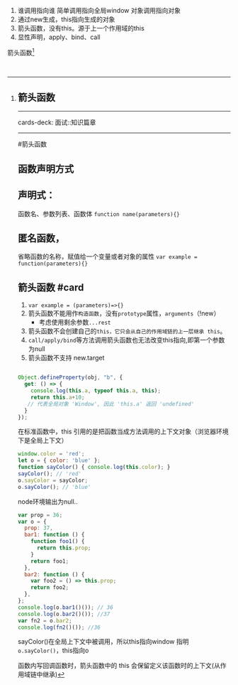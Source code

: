 1. 谁调用指向谁 简单调用指向全局window 对象调用指向对象
2. 通过new生成，this指向生成的对象
3. 箭头函数，没有this。源于上一个作用域的this
4. 显性声明，apply、bind、call

箭头函数[^1]

‍

[^1]: # 箭头函数

    ---

    cards-deck: 面试::知识篇章

    ---

    #箭头函数

    # 函数声明方式

    ## 声明式：

    函数名、参数列表、函数体
        `function name(parameters){}`

    ## 匿名函数，

    省略函数的名称，赋值给一个变量或者对象的属性
        `var example = function(parameters){}`

    ## 箭头函数 #card

    1. `var example = (parameters)=>{}`
    2. 箭头函数不能用作`构造函数`，没有`prototype`属性，`arguments`（!new）
       - 考虑使用剩余参数`...rest`
    3. 箭头函数不会创建自己的`this，它只会从自己的作用域链的上一层继承 this`。
    4. `call/apply/bind`等方法调用箭头函数也无法改变this指向,即第一个参数为null
    5. 箭头函数不支持 new.target[^2]

    ```js

    Object.defineProperty(obj, "b", {
      get: () => {
        console.log(this.a, typeof this.a, this);
        return this.a+10;
       // 代表全局对象 'Window', 因此 'this.a' 返回 'undefined'
      }
    });

    ```
    在标准函数中，this 引用的是把函数当成方法调用的上下文对象（浏览器环境下是全局上下文）

    ```js
    window.color = 'red';
    let o = { color: 'blue' };
    function sayColor() { console.log(this.color); }
    sayColor(); // 'red' 
    o.sayColor = sayColor; 
    o.sayColor(); // 'blue'
    ```
    node环境输出为null..

    ```js
    var prop = 36;
    var o = {
      prop: 37,
      bar1: function () {
        function foo1() {
          return this.prop;
        }
        return foo1;
      },
      bar2: function () {
        var foo2 = () => this.prop;
        return foo2;
      },
    };
    console.log(o.bar1()()); // 36
    console.log(o.bar2()()); //37
    var fn2 = o.bar2;
    console.log(fn2()()); //36
    ```
    sayColor()在全局上下文中被调用，所以this指向window
    指明`o.sayColor()`，this指向o

    函数内写回调函数时，箭头函数中的 this 会保留定义该函数时的上下文(从作用域链中继承)


[^2]: # new.target

    **检测**构造方法或者函数是否是通过new关键字调用的

    ‍
